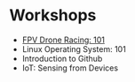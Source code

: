 # Workshops
+ [FPV Drone Racing: 101](https://github.com/Team-SDIoT/SDIoT_Events/tree/master/Workshops/FPV-Drone-Racing-101)
+ Linux Operating System: 101
+ Introduction to Github
+ IoT: Sensing from Devices

